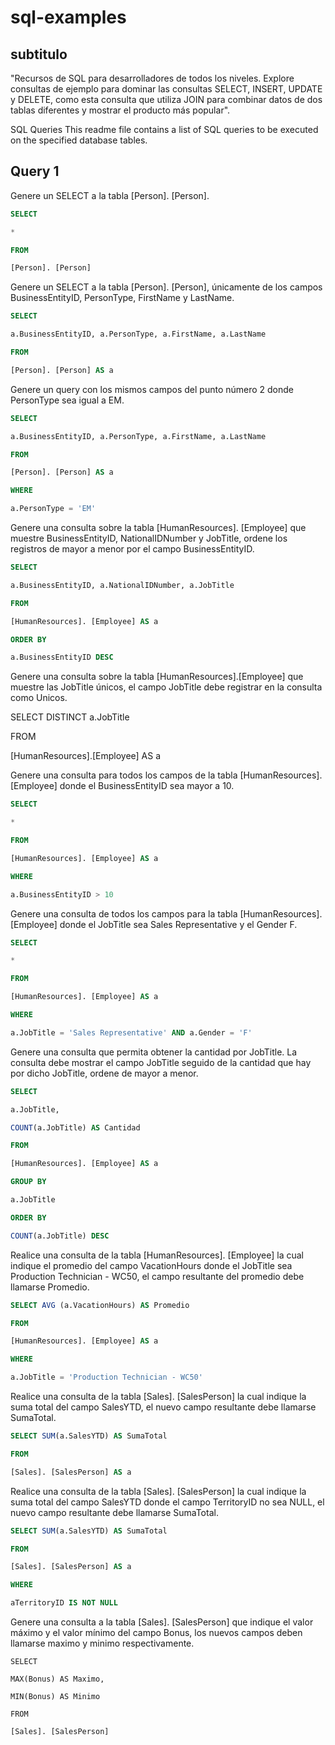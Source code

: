 # sql-examples

## subtitulo

"Recursos de SQL para desarrolladores de todos los niveles. Explore consultas de ejemplo para dominar las consultas SELECT, INSERT, UPDATE y DELETE, como esta consulta que utiliza JOIN para combinar datos de dos tablas diferentes y mostrar el producto más popular".

SQL Queries
This readme file contains a list of SQL queries to be executed on the specified database tables.

## Query 1

Genere un SELECT a la tabla [Person]. [Person].

```sql
SELECT

*

FROM

[Person]. [Person]
```


Genere un SELECT a la tabla [Person]. [Person], únicamente de los campos BusinessEntityID, PersonType, FirstName y LastName.

```sql
SELECT

a.BusinessEntityID, a.PersonType, a.FirstName, a.LastName

FROM

[Person]. [Person] AS a
```

Genere un query con los mismos campos del punto número 2 donde PersonType sea igual a EM.

```sql
SELECT

a.BusinessEntityID, a.PersonType, a.FirstName, a.LastName

FROM

[Person]. [Person] AS a

WHERE

a.PersonType = 'EM'
```

Genere una consulta sobre la tabla [HumanResources]. [Employee] que muestre BusinessEntityID, NationalIDNumber y JobTitle, ordene los registros de mayor a menor por el campo BusinessEntityID.

```sql
SELECT

a.BusinessEntityID, a.NationalIDNumber, a.JobTitle

FROM

[HumanResources]. [Employee] AS a

ORDER BY

a.BusinessEntityID DESC
```

Genere una consulta sobre la tabla [HumanResources].[Employee] que muestre las JobTitle únicos, el campo JobTitle debe registrar en la consulta como Unicos.

SELECT  DISTINCT a.JobTitle

FROM

[HumanResources].[Employee] AS a

Genere una consulta para todos los campos de la tabla [HumanResources]. [Employee] donde el BusinessEntityID sea mayor a 10.

```sql
SELECT

*

FROM

[HumanResources]. [Employee] AS a

WHERE

a.BusinessEntityID > 10
```

Genere una consulta de todos los campos para la tabla [HumanResources]. [Employee] donde el JobTitle sea Sales Representative y el Gender F.

```sql
SELECT

*

FROM

[HumanResources]. [Employee] AS a

WHERE

a.JobTitle = 'Sales Representative' AND a.Gender = 'F'
```

Genere una consulta que permita obtener la cantidad por JobTitle. La consulta debe mostrar el campo JobTitle seguido de la cantidad que hay por dicho JobTitle, ordene de mayor a menor.

```sql
SELECT

a.JobTitle,

COUNT(a.JobTitle) AS Cantidad

FROM

[HumanResources]. [Employee] AS a

GROUP BY

a.JobTitle

ORDER BY

COUNT(a.JobTitle) DESC
```



Realice una consulta de la tabla [HumanResources]. [Employee] la cual indique el promedio del campo VacationHours donde el JobTitle sea Production Technician - WC50, el campo resultante del promedio debe llamarse Promedio.

```sql
SELECT AVG (a.VacationHours) AS Promedio

FROM

[HumanResources]. [Employee] AS a

WHERE

a.JobTitle = 'Production Technician - WC50'

```

Realice una consulta de la tabla [Sales]. [SalesPerson] la cual indique la suma total del campo SalesYTD, el nuevo campo resultante debe llamarse SumaTotal.

```sql
SELECT SUM(a.SalesYTD) AS SumaTotal

FROM

[Sales]. [SalesPerson] AS a
```

Realice una consulta de la tabla [Sales]. [SalesPerson] la cual indique la suma total del campo SalesYTD donde el campo TerritoryID no sea NULL, el nuevo campo resultante debe llamarse SumaTotal.

```sql
SELECT SUM(a.SalesYTD) AS SumaTotal

FROM

[Sales]. [SalesPerson] AS a

WHERE

aTerritoryID IS NOT NULL
```

Genere una consulta a la tabla [Sales]. [SalesPerson] que indique el valor máximo y el valor mínimo del campo Bonus, los nuevos campos deben llamarse maximo y minimo respectivamente.

```
SELECT

MAX(Bonus) AS Maximo,

MIN(Bonus) AS Minimo

FROM

[Sales]. [SalesPerson]
```
